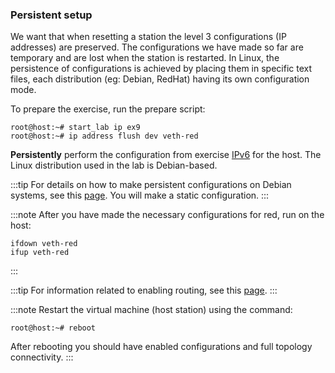 ### Persistent setup

We want that when resetting a station the level 3 configurations (IP addresses) are preserved. The configurations we have made so far are temporary and are lost when the station is restarted. In Linux, the persistence of configurations is achieved by placing them in specific text files, each distribution (eg: Debian, RedHat) having its own configuration mode.

To prepare the exercise, run the prepare script:
```shell-command
root@host:~# start_lab ip ex9
root@host:~# ip address flush dev veth-red
```

**Persistently** perform the configuration from exercise [IPv6](#IPv6) for the host. The Linux distribution used in the lab is Debian-based.


:::tip
For details on how to make persistent configurations on Debian systems, see this [page](https://wiki.debian.org/NetworkConfiguration#Setting_up_an_Ethernet_Interface). You will make a static configuration.
:::

:::note
After you have made the necessary configurations for red, run on the host:
```shell-command
ifdown veth-red
ifup veth-red
```
:::

:::tip
For information related to enabling routing, see this [page](http://linuxpoison.blogspot.ro/2008/01/how-to-enable-ip-forwarding.html).
:::

:::note
Restart the virtual machine (host station) using the command:
```shell-command
root@host:~# reboot
```

After rebooting you should have enabled configurations and full topology connectivity.
:::
